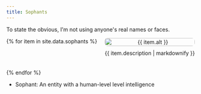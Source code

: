 ```yaml
---
title: Sophants
---
```


To state the obvious, I'm not using anyone's real names or faces. 

<style>
.gallery {
  display: flex;
  flex-wrap: wrap;
  gap: 20px; /* Adds space between items */
  justify-content: flex-start; /* Align items to the left */
}

.item {
  display: flex;
  flex-direction: column; /* Stack image and text vertically */
  align-items: center; /* Center-align content */
  text-align: center;
  max-width: 250px; /* Set the width to match your image width */
}

.item img {
  width: 100%; /* Make image responsive within the container */
  height: auto;
  border-radius: 8px; /* Optional: rounded corners */
}

.item p {
  margin-top: 10px; /* Adds space between the image and text */
}
</style>

<div class="gallery">
  {% for item in site.data.sophants %}
  <div class="item">
    <img src="{{ item.src }}" alt="{{ item.alt }}" width="250" />
    <p>{{ item.description | markdownify }}</p>
  </div>
  {% endfor %}
</div>


* Sophant: An entity with a human-level level intelligence

<script src="https://giscus.app/client.js"
        data-repo="clevelandpenclub/clevelandpenclub.github.io"
        data-repo-id="R_kgDONeh5oQ"
        data-category="Announcements"
        data-category-id="DIC_kwDONeh5oc4Cl6ba"
        data-mapping="pathname"
        data-strict="1"
        data-reactions-enabled="1"
        data-emit-metadata="0"
        data-input-position="top"
        data-theme="preferred_color_scheme"
        data-lang="en"
        crossorigin="anonymous"
        async>
</script>
